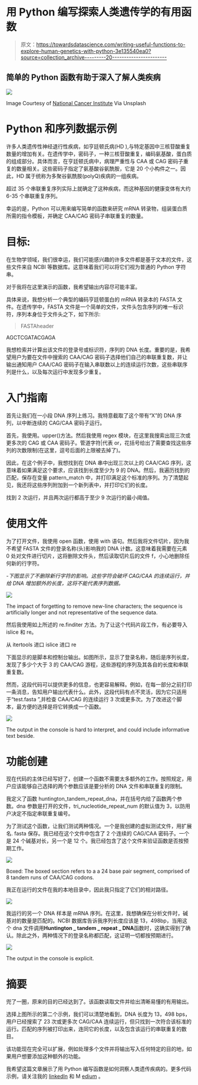 # 用 Python 编写探索人类遗传学的有用函数

> 原文：<https://towardsdatascience.com/writing-useful-functions-to-explore-human-genetics-with-python-3e135540ea0?source=collection_archive---------20----------------------->

## 简单的 Python 函数有助于深入了解人类疾病

![](img/07a5767f9851e3c059ecde182af7fe26.png)

Image Courtesy of [National Cancer Institute](https://unsplash.com/@nci) Via Unsplash

# Python 和序列数据示例

许多人类遗传性神经退行性疾病，如亨廷顿氏病(HD ),与特定基因中三核苷酸重复数量的增加有关。在遗传学中，密码子，一种三核苷酸重复，编码氨基酸，蛋白质的组成部分。具体而言，在亨廷顿氏病中，病理严重性与 CAA 或 CAG 密码子重复的数量相关。这些密码子指定了氨基酸谷氨酰胺，它是 20 个小构件之一。因此，HD 属于统称为多聚谷氨酰胺(polyQ)疾病的一组疾病。

超过 35 个串联重复序列实际上就确定了这种疾病，而这种基因的健康变体有大约 6-35 个串联重复序列。

幸运的是，Python 可以用来编写简单的函数来研究 mRNA 转录物，组装蛋白质所需的指令模板，并确定 CAA/CAG 密码子串联重复的数量。

# 目标:

在生物学领域，我们很幸运，我们可能感兴趣的许多文件都是基于文本的文件，这些文件来自 NCBI 等数据库。这意味着我们可以将它们视为普通的 Python 字符串。

对于我将在这里演示的函数，我希望输出内容尽可能丰富。

具体来说，我想分析一个典型的编码亨廷顿蛋白的 mRNA 转录本的 FASTA 文件。在遗传学中，FASTA 文件是一个简单的文件，文件头包含序列的唯一标识符，序列本身位于文件头之下，如下所示:

> FASTAheader

AGCTCGATACGAGA

我想检索并计算出该文件的登录号或标识符，序列的 DNA 长度。重要的是，我希望用户为要在文件中搜索的 CAA/CAG 密码子选择他们自己的串联重复数，并让输出通知用户 CAA/CAG 密码子在输入串联数以上的连续运行次数，这些串联序列是什么，以及每次运行中发现多少重复。

# 入门指南

首先让我们在一小段 DNA 序列上练习。我特意截取了这个带有“X”的 DNA 序列，以中断连续的 CAG/CAA 密码子运行。

首先，我使用。upper()方法。然后我使用 regex 模块，在这里我搜索出现三次或更多次的 CAG 或 CAA 密码子。管道字符|代表 or，花括号给出了需要查找这些序列的次数限制(在这里，逗号后面的上限被去掉了)。

因此，在这个例子中，我想找到在 DNA 串中出现三次以上的 CAA/CAG 序列，这意味着如果满足这个要求，应该找到长度至少为 9 的 DNA。然后，我遍历找到的匹配，保存在变量 pattern_match 中，并打印满足这个标准的序列。为了清楚起见，我还将这些序列附加到一个新列表中，并打印它们的长度。

找到 2 次运行，并且两次运行都高于至少 9 次运行的最小阈值。

# 使用文件

为了打开文件，我使用 open 函数，使用 with 语句。然后我将文件切片，因为我不希望 FASTA 文件的登录名称(头)影响我的 DNA 计数。这意味着我需要在元素 0 处对文件进行切片，这将删除文件头，然后读取切片后的文件 f，小心地删除任何新的行字符。

*-下图显示了不删除新行字符的影响。这些字符会破坏 CAG/CAA 的连续运行，并给 DNA 增加额外的长度，这将不能代表序列数据。*

![](img/dbfc8b2ffdf56cbb67d55cf486c352af.png)

The impact of forgetting to remove new-line characters; the sequence is artificially longer and not representative of the sequence data.

然后我使用如上所述的 re.finditer 方法。为了让这个代码片段工作，有必要导入 islice 和 re。

从 itertools 进口 islice
进口 re

下面显示的是脚本和控制台输出。如图所示，显示了登录名称，随后是序列长度，发现了多少个大于 3 的 CAA/CAG 游程，这些游程的序列及其各自的长度和串联重复数。

然而，这段代码可以提供更多的信息，也更容易解释。例如，在每一部分之前打印一条消息，告知用户输出代表什么。此外，这段代码有点不灵活，因为它只适用于“test.fasta ”,并检查 CAA/CAG 的连续运行 3 次或更多次。为了改进这个脚本，最方便的选择是将它转换成一个函数。

![](img/5431f5ef2025f51209dcb6de9479dae0.png)

The output in the console is hard to interpret, and could include informative text beside.

# 功能创建

现在代码的主体已经写好了，创建一个函数不需要太多额外的工作。按照规定，用户应该能够自己选择的两个参数应该是要分析的 DNA 文件和串联重复的限制。

我定义了函数 huntington_tandem_repeat_dna，并在括号内给了函数两个参数。dna 参数是打开的文件，tri_nucleotide_repeat_num 的默认值为 3，以防用户决定不指定串联重复编号。

为了测试这个函数，让我们测试两种情况。一个是我创建的虚拟测试文件，用扩展名. fasta 保存。我已经在这个文件中包含了 2 个连续的 CAG/CAA 密码子。一个是 24 个碱基对长，另一个是 12 个。我已经包含了这个文件来验证函数是否按预期工作。

![](img/f8700a78beb13ae4bbb54289bbd5b951.png)

Boxed: The boxed section refers to a a 24 base pair segment, comprised of 8 tandem runs of CAA/CAG codons.

我正在运行的文件在我的本地目录中，因此我只指定了它们的相对路径。

![](img/f71b4609d8c450c3928d06dc9de52509.png)

我运行的另一个 DNA 样本是 mRNA 序列。在这里，我想确保在分析文件时，碱基对的数量是匹配的。NCBI 数据库告诉我序列长度应该是 13，498bp，当用这个 dna 文件调用**Huntington _ tandem _ repeat _ DNA**函数时，这确实得到了确认。除此之外，两种情况下的登录名称都匹配，这证明一切都按预期进行。

![](img/971adf489172d3829e4e4ca966029d7a.png)

The output in the console is explicit.

# 摘要

兜了一圈，原来的目的已经达到了。该函数读取文件并给出清晰易懂的有用输出。

选择上图所示的第二个示例，我们可以清楚地看到，DNA 长度为 13，498 bps，用户已经搜索了 23 次或更多次 CAG/CAA 连续运行，但只找到一次符合该标准的运行。匹配的序列被打印出来，连同它的长度，以及包含该运行的串联重复的数目。

该功能现在完全可以扩展，例如处理多个文件并将输出写入任何特定的目的地，如果用户想要添加这种额外的功能。

我希望这篇文章展示了用 Python 编写函数是如何洞察人类遗传疾病的。更多代码示例，请关注我的 [linkedIn](https://www.linkedin.com/in/stephen-fordham-3262aa172/) 和 M [edium](https://medium.com/@stephenfordham) 。